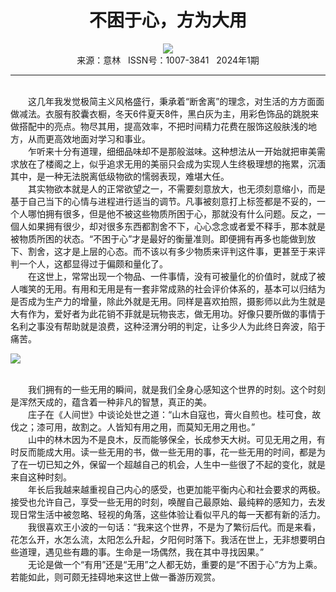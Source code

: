 # <center>不困于心，方为大用</center>

<div align=center><img src="http://fslib.vip.qikan.cn/img.ashx?key=%d7%f7%d5%df%a3%ba%c0%ee%c9%af"></div>

<center>来源：意林   ISSN号：1007-3841   2024年1期</center>

* * *

<br>　　这几年我发觉极简主义风格盛行，秉承着“断舍离”的理念，对生活的方方面面做减法。衣服有胶囊衣橱，冬天6件夏天8件，黑白灰为主，用彩色饰品的跳脱来做搭配中的亮点。物尽其用，提高效率，不把时间精力花费在服饰这般肤浅的地方，从而更高效地面对学习和事业。  
　　乍听来十分有道理，细细品味却不是那般滋味。这种想法从一开始就把审美需求放在了楼阁之上，似乎追求无用的美丽只会成为实现人生终极理想的拖累，沉湎其中，是一种无法脱离低级物欲的懦弱表现，难堪大任。  
　　其实物欲本就是人的正常欲望之一，不需要刻意放大，也无须刻意缩小，而是基于自己当下的心情与进程进行适当的调节。凡事被刻意打上标签都是不妥的，一个人哪怕拥有很多，但是他不被这些物质所困于心，那就没有什么问题。反之，一個人如果拥有很少，却对很多东西都割舍不下，心心念念或者爱不释手，那本就是被物质所困的状态。“不困于心”才是最好的衡量准则。即便拥有再多也能做到放下、割舍，这才是上层的心态。而不该以有多少物质来评判这件事，更甚至于来评判一个人，这都显得过于偏颇和量化了。  
　　在这世上，常常出现一个物品、一件事情，没有可被量化的价值时，就成了被人嗤笑的无用。有用和无用是有一套非常成熟的社会评价体系的，基本可以归结为是否成为生产力的增量，除此外就是无用。同样是喜欢拍照，摄影师以此为生就是大有作为，爱好者为此花销不菲就是玩物丧志，做无用功。好像只要所做的事情于名利之事没有帮助就是浪费，这种泾渭分明的判定，让多少人为此终日奔波，陷于痛苦。

![](http://img.resource.qikan.cn/markvip/qkimages/yili/yili202401/yili20240104-1-l.jpg)

  
<br>　　我们拥有的一些无用的瞬间，就是我们全身心感知这个世界的时刻。这个时刻是浑然天成的，蕴含着一种非凡的智慧，真正的美。  
　　庄子在《人间世》中谈论处世之道：“山木自寇也，膏火自煎也。桂可食，故伐之；漆可用，故割之。人皆知有用之用，而莫知无用之用也。”  
　　山中的林木因为不是良木，反而能够保全，长成参天大树。可见无用之用，有时反而能成大用。读一些无用的书，做一些无用的事，花一些无用的时间，都是为了在一切已知之外，保留一个超越自己的机会，人生中一些很了不起的变化，就是来自这种时刻。  
　　年长后我越来越重视自己内心的感受，也更加能平衡内心和社会要求的两极。接受也允许自己，享受一些无用的时刻，唤醒自己最原始、最纯粹的感知力，去发现日常生活中被忽略、轻视的角落，这些体验让看似平凡的每一天都有新的活力。  
　　我很喜欢王小波的一句话：“我来这个世界，不是为了繁衍后代。而是来看，花怎么开，水怎么流，太阳怎么升起，夕阳何时落下。我活在世上，无非想要明白些道理，遇见些有趣的事。生命是一场偶然，我在其中寻找因果。”  
　　无论是做一个“有用”还是“无用”之人都无妨，重要的是“不困于心”方为上乘。若能如此，则可颇无挂碍地来这世上做一番游历观赏。
